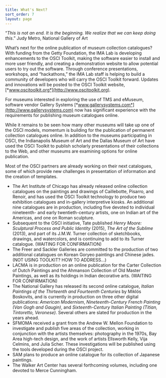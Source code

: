 ```yaml
---
title: What's Next?
sort_order: 7
layout: page
---
```

“*This is not an end. It is the beginning. We realize that we can keep
doing this*.” Judy Metro, National Gallery of Art

What’s next for the online publication of museum collection catalogues?
With funding from the Getty Foundation, the IMA Lab is developing
enhancements to the OSCI Toolkit, making the software easier to install
and more user friendly, and creating a demonstration website to allow
potential users to try out the software. Through conference
presentations, workshops, and “hackathons,” the IMA Lab staff is helping
to build a community of developers who will carry the OSCI Toolkit
forward. Updates and innovations will be posted to the OSCI Toolkit
website, [*www.oscitoolkit.org*](http://www.oscitoolkit.org).

For museums interested in exploring the use of TMS and eMuseum, software vendor
Gallery Systems [*www.gallerysystems.com*](http://www.gallerysystems.com) now
has significant experience with the requirements for publishing museum
catalogues online.

While it remains to be seen how many other museums will take up one of
the OSCI models, momentum is building for the publication of permanent
collection catalogues online. In addition to the museums participating
in OSCI, the Indianapolis Museum of Art and the Dallas Museum of Art
have used the OSCI Toolkit to publish scholarly presentations of their
collections to the Web, and other museums are examining options for
online publication.

Most of the OSCI partners are already working on their next catalogues,
some of which provide new challenges in presentation of information and
the creation of templates.

- The Art Institute of Chicago has already released online collection
  catalogues on the paintings and drawings of Caillebotte, Pisarro,
  and Renoir, and has used the OSCI Toolkit technology to produce two
  exhibition catalogues and in-gallery interpretive kiosks. An
  additional nine catalogues are in production, including five devoted
  to individual nineteenth- and early twentieth-century artists, one
  on Indian art of the Americas, and one on Roman sculpture.
- Subsequent to the OSCI initiative, Tate published *Henry Moore:
  Sculptural Process and Public Identity* (2015), *The Art of the
  Sublime* (2013), and part of its J.M.W. Turner collection of
  sketchbooks, drawings, and watercolors, and is continuing to add to
  its Turner catalogue. (WAITING FOR CONFIRMATION)
- The Freer and Sackler Galleries are committed to the production of
  two additional catalogues on Korean Goryeo paintings and
  Chinese jades. (NOT USING TOOLKIT? HOW TO ADDRESS…)
- LACMA is in production on an online publication for the Carter
  Collection of Dutch Paintings and the Ahmanson Collection of Old
  Master Paintings, as well as its holdings in Indian decorative arts.
  (WAITING FOR CONFIRMATION)
- The National Gallery has released its second online catalogue,
  *Italian Paintings of the Thirteenth and Fourteenth Centuries* by
  Miklós Boskovits, and is currently in production on three other
  digital publications: *American Modernism*, *Nineteenth-Century
  French Painting (Van Gogh and Gaugin)*, and *Sixteenth-Century
  Italian Painting (Titian, Tintoretto, Veronese)*. Several others are
  slated for production in the years ahead.
- SFMOMA received a grant from the Andrew W. Mellon Foundation to
  investigate and publish five areas of the collection, working in
  conjunction with the artists themselves: photography in the 1970s,
  Bay Area high-tech design, and the work of artists Ellsworth Kelly,
  Vija Celmins, and Julia Scher. These investigations will be
  published using the tools developed during the OSCI project.
- SAM plans to produce an online catalogue for its collection of
  Japanese paintings.
- The Walker Art Center has several forthcoming volumes, including one
  devoted to Merce Cunningham.
